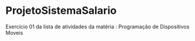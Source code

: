 # ProjetoSistemaSalario
Exercício 01 da lista de atividades da matéria : Programação de Dispositivos Moveis
